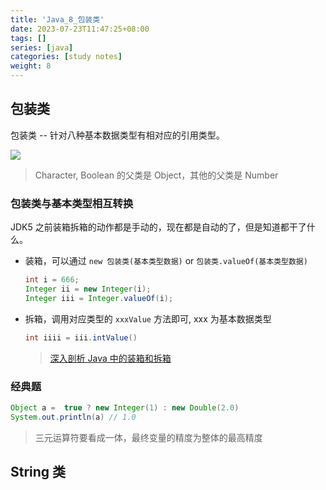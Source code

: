 ```yaml
---
title: 'Java_8_包装类'
date: 2023-07-23T11:47:25+08:00
tags: []
series: [java]
categories: [study notes]
weight: 8
---
```


## 包装类

包装类 -- 针对八种基本数据类型有相对应的引用类型。

![](https://cdn.staticaly.com/gh/yokiizx/picgo@master/img/202307231151103.png)

> Character, Boolean 的父类是 Object，其他的父类是 Number

### 包装类与基本类型相互转换

JDK5 之前装箱拆箱的动作都是手动的，现在都是自动的了，但是知道都干了什么。

- 装箱，可以通过 `new 包装类(基本类型数据)` or `包装类.valueOf(基本类型数据)`
  ```java
  int i = 666;
  Integer ii = new Integer(i);
  Integer iii = Integer.valueOf(i);
  ```
- 拆箱，调用对应类型的 `xxxValue` 方法即可, xxx 为基本数据类型
  ```java
  int iiii = iii.intValue()
  ```
  > [深入剖析 Java 中的装箱和拆箱](https://www.cnblogs.com/dolphin0520/p/3780005.html)

### 经典题

```java
Object a =  true ? new Integer(1) : new Double(2.0)
System.out.println(a) // 1.0
```

> 三元运算符要看成一体，最终变量的精度为整体的最高精度

## String 类
